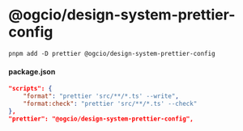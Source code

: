 # @ogcio/design-system-prettier-config

```
pnpm add -D prettier @ogcio/design-system-prettier-config
```

#### package.json

```json
"scripts": {
    "format": "prettier 'src/**/*.ts' --write",
    "format:check": "prettier 'src/**/*.ts' --check"
},
"prettier": "@ogcio/design-system-prettier-config",
```
